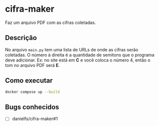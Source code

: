 # cifra-maker

Faz um arquivo PDF com as cifras coletadas.

## Descrição

No arquivo `main.py` tem uma lista de URLs de onde as cifras serão coletadas. O número à direita é a quantidade de semitons que o programa deve adicionar. Ex: no site está em **C** e você coloca o número 4, então o tom no arquivo PDF será **E**.

## Como executar
```bash
docker compose up --build
```

## Bugs conhecidos

- [ ] danielfs/cifra-maker#1
